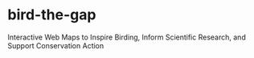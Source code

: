 # bird-the-gap
Interactive Web Maps to Inspire Birding, Inform Scientific Research, and Support Conservation Action
